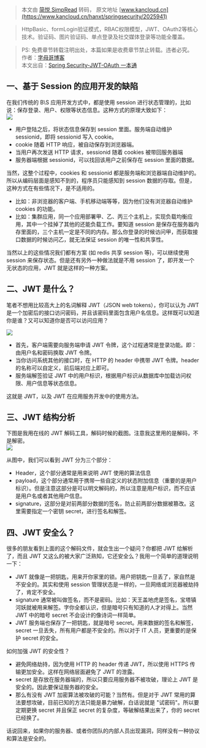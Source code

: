 > 本文由 [简悦 SimpRead](http://ksria.com/simpread/) 转码， 原文地址 [www.kancloud.cn](https://www.kancloud.cn/hanxt/springsecurity/2025941)

> HttpBasic、formLogin验证模式，RBAC权限模型，JWT、OAuth2等核心技术。验证码、图片验证码、单点登录及社交媒体登录等功能全覆盖。

> PS: 免费章节转载注明出处，本篇如果是收费章节禁止转载。违者必究。  
> 作者：[字母哥博客](http://www.zimug.com)  
> 本文出自：[Spring Security-JWT-OAuth 一本通](http://springboot.zimug.com)

一、基于 Session 的应用开发的缺陷
---------------------

在我们传统的 B\S 应用开发方式中，都是使用 session 进行状态管理的，比如说：保存登录、用户、权限等状态信息。这种方式的原理大致如下：  
![](https://img.kancloud.cn/fe/51/fe5186953a7a140844dee5dcb6cebf6e_1200x473.png)

*   用户登陆之后，将状态信息保存到 session 里面。服务端自动维护 sessionid，即将 sessionid 写入 cookie。
*   cookie 随着 HTTP 响应，被自动保存到浏览器端。
*   当用户再次发送 HTTP 请求，sessionid 随着 cookies 被带回服务器端
*   服务器端根据 sessionid，可以找回该用户之前保存在 session 里面的数据。

当然，这整个过程中，cookies 和 sessionid 都是服务端和浏览器端自动维护的。所以从编码层面是感知不到的，程序员只能感知到 session 数据的存取。但是，这种方式在有些情况下，是不适用的。

*   比如：非浏览器的客户端、手机移动端等等，因为他们没有浏览器自动维护 cookies 的功能。
*   比如：集群应用，同一个应用部署甲、乙、丙三个主机上，实现负载均衡应用，其中一个挂掉了其他的还能负载工作。要知道 session 是保存在服务器内存里面的，三个主机一定是不同的内存。那么你登录的时候访问甲，而获取接口数据的时候访问乙，就无法保证 session 的唯一性和共享性。

当然以上的这些情况我们都有方案 (如 redis 共享 session 等)，可以继续使用 session 来保存状态。但是还有另外一种做法就是不用 session 了，即开发一个无状态的应用，JWT 就是这样的一种方案。

二、JWT 是什么？
----------

笔者不想用比较高大上的名词解释 JWT（JSON web tokens），你可以认为 JWT 是一个加密后的接口访问密码，并且该密码里面包含用户名信息。这样既可以知道你是谁？又可以知道你是否可以访问应用？

![](https://img.kancloud.cn/35/ea/35eacfa907ea0d625bc36ff198e290d8_809x525.png)

*   首先，客户端需要向服务端申请 JWT 令牌，这个过程通常是登录功能。即：由用户名和密码换取 JWT 令牌。
*   当你访问系统其他的接口时，在 HTTP 的 header 中携带 JWT 令牌。header 的名称可以自定义，前后端对应上即可。
*   服务端解签验证 JWT 中的用户标识，根据用户标识从数据库中加载访问权限、用户信息等状态信息。

这就是 JWT，以及 JWT 在应用服务开发中的使用方法。

三、JWT 结构分析
----------

下图是我用在线的 JWT 解码工具，解码时候的截图。注意我这里用的是解码，不是解密。  
![](https://img.kancloud.cn/15/b7/15b76e670c51539f5aecaa1e847502d1_692x257.png)

从图中，我们可以看到 JWT 分为三个部分：

*   Header，这个部分通常是用来说明 JWT 使用的算法信息
*   payload，这个部分通常用于携带一些自定义的状态附加信息（重要的是用户标识）。但是注意这部分是可以明文解码的，所以注意是用户标识，而不应该是用户名或者其他用户信息。
*   signature，这部分是对前两部分数据的签名，防止前两部分数据被篡改。这里需要指定一个密钥 secret，进行签名和解签。

四、JWT 安全么？
----------

很多的朋友看到上面的这个解码文件，就会生出一个疑问？你都把 JWT 给解析了，而且 JWT 又这么的被大家广泛熟知，它还安全么？我用一个简单的道理说明一下：

*   JWT 就像是一把钥匙，用来开你家里的锁。用户把钥匙一旦丢了，家自然是不安全的。其实和使用 session 管理状态是一样的，一旦网络或浏览器被劫持了，肯定不安全。
*   signature 通常被叫做签名，而不是密码。比如：天王盖地虎是签名，宝塔镇河妖就被用来解签。字你全都认识，但是暗号只有知道的人才对得上。当然 JWT 中的暗号 secret 不会设计的像诗词一样简单。
*   JWT 服务端也保存了一把钥匙，就是暗号 secret。用来数据的签名和解签，secret 一旦丢失，所有用户都是不安全的。所以对于 IT 人员，更重要的是保护 secret 的安全。

如何加强 JWT 的安全性？

*   避免网络劫持，因为使用 HTTP 的 header 传递 JWT，所以使用 HTTPS 传输更加安全。这样在网络层面避免了 JWT 的泄露。
*   secret 是存放在服务器端的，所以只要应用服务器不被攻破，理论上 JWT 是安全的。因此要保证服务器的安全。
*   那么有没有 JWT 加密算法被攻破的可能？当然有。但是对于 JWT 常用的算法要想攻破，目前已知的方法只能是暴力破解，白话说就是 "试密码"。所以要定期更换 secret 并且保正 secret 的复杂度，等破解结果出来了，你的 secret 已经换了。

话说回来，如果你的服务器、或者你团队的内部人员出现漏洞，同样没有一种协议和算法是安全的。